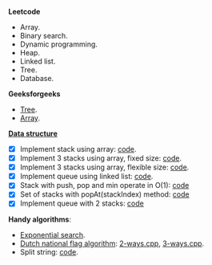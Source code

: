 **Leetcode**
- Array.
- Binary search.
- Dynamic programming.
- Heap.
- Linked list.
- Tree.
- Database.

**Geeksforgeeks**
- [Tree](https://github.com/nhannguyen95/interview-preparation/tree/master/geeksforgeeks/tree).
- [Array](https://github.com/nhannguyen95/interview-preparation/tree/master/geeksforgeeks/array).

**[Data structure](https://github.com/nhannguyen95/interview-preparation/tree/master/data-structure-implementation)**
- [x] Implement stack using array: [code](https://github.com/nhannguyen95/interview-preparation/blob/master/data-structure-implementation/stack-using-array.cpp).
- [x] Implement 3 stacks using array, fixed size: [code](https://github.com/nhannguyen95/interview-preparation/blob/master/data-structure-implementation/fixed-multistack-using-array.cpp).
- [x] Implement 3 stacks using array, flexible size: [code](https://github.com/nhannguyen95/interview-preparation/blob/master/data-structure-implementation/flexible-multistack-using-array.cpp).
- [x] Implement queue using linked list: [code](https://github.com/nhannguyen95/interview-preparation/blob/master/data-structure-implementation/queue-using-linked-list.cpp).
- [x] Stack with push, pop and min operate in O(1): [code](https://github.com/nhannguyen95/interview-preparation/blob/master/data-structure-implementation/stack-min-o1.cpp)
- [x] Set of stacks with popAt(stackIndex) method: [code](https://github.com/nhannguyen95/interview-preparation/blob/master/data-structure-implementation/set-of-stacks-with-popat.cpp)
- [x] Implement queue with 2 stacks: [code](https://github.com/nhannguyen95/interview-preparation/blob/master/data-structure-implementation/queue-with-2-stacks.cpp)

**Handy algorithms**:
- [Exponential search](https://en.wikipedia.org/wiki/Exponential_search).
- [Dutch national flag algorithm](http://users.monash.edu/~lloyd/tildeAlgDS/Sort/Flag/): [2-ways.cpp](https://github.com/nhannguyen95/interview-preparation/blob/master/handy-algorithms/dnf-2-ways.cpp), [3-ways.cpp](https://github.com/nhannguyen95/interview-preparation/tree/master/handy-algorithms).
- Split string: [code](https://github.com/nhannguyen95/interview-preparation/blob/master/handy-algorithms/split-string.cpp).
